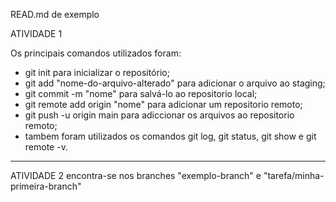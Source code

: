 READ.md de exemplo

ATIVIDADE 1

Os principais comandos utilizados foram:
- git init para inicializar o repositório;
- git add "nome-do-arquivo-alterado" para adicionar o arquivo ao staging;
- git commit -m "nome" para salvá-lo ao repositorio local;
- git remote add origin "nome" para adicionar um repositorio remoto;
- git push -u origin main para adiccionar os arquivos ao repositorio remoto;
- tambem foram utilizados os comandos git log, git status, git show e git remote -v.
-------------------------------------------------------------------------------------

ATIVIDADE 2 encontra-se nos branches "exemplo-branch" e "tarefa/minha-primeira-branch"
